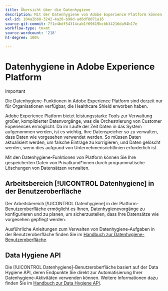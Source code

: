 ```yaml
---
title: Übersicht über die Datenhygiene
description: Mit der Datenhygiene von Adobe Experience Platform können Sie den Lebenszyklus Ihrer Daten verwalten, indem Sie veraltete oder falsche Datensätze aktualisieren oder bereinigen.
exl-id: 104a2bb8-3242-4a20-b98d-ad6df8071a16
source-git-commit: 7f1e4bdf54314cab1f69619bcbb34216da94b17e
workflow-type: tm+mt
source-wordcount: '218'
ht-degree: 100%

---
```


# Datenhygiene in Adobe Experience Platform

>[!IMPORTANT]
>
>Die Datenhygiene-Funktionen in Adobe Experience Platform sind derzeit nur für Organisationen verfügbar, die Healthcare Shield erworben haben.

Adobe Experience Platform bietet leistungsstarke Tools zur Verwaltung großer, komplizierter Datenvorgänge, was die Orchestrierung von Customer Experiences ermöglicht. Da im Laufe der Zeit Daten in das System aufgenommen werden, ist es wichtig, Ihre Datenspeicher so zu verwalten, dass Daten wie vorgesehen verwendet werden. So müssen Daten aktualisiert werden, um falsche Einträge zu korrigieren, und Daten gelöscht werden, wenn dies aufgrund von Unternehmensrichtlinien erforderlich ist.

Mit den Datenhygiene-Funktionen von Platform können Sie Ihre gespeicherten Daten von Privatkund*innen durch programmatische Löschungen von Datensätzen verwalten.

## Arbeitsbereich [!UICONTROL Datenhygiene] in der Benutzeroberfläche

Der Arbeitsbereich [!UICONTROL Datenhygiene] in der Platform-Benutzeroberfläche ermöglicht es Ihnen, Datenhygienevorgänge zu konfigurieren und zu planen, um sicherzustellen, dass Ihre Datensätze wie vorgesehen gepflegt werden.

Ausführliche Anleitungen zum Verwalten von Datenhygiene-Aufgaben in der Benutzeroberfläche finden Sie im [Handbuch zur Datenhygiene-Benutzeroberfläche](./ui/overview.md).

## Data Hygiene API

Die [!UICONTROL Datenhygiene]-Benutzeroberfläche basiert auf der Data Hygiene API, deren Endpunkte Sie direkt zur Automatisierung Ihrer Datenhygiene-Aktivitäten verwenden können. Weitere Informationen dazu finden Sie im [Handbuch zur Data Hygiene API](./api/overview.md).
